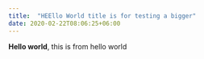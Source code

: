 ```yaml
---
title:  "HEEllo World title is for testing a bigger"
date: 2020-02-22T08:06:25+06:00
---
```

**Hello world**, this is from hello world